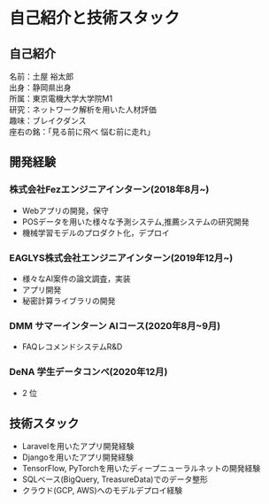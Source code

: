 # 自己紹介と技術スタック

## 自己紹介
名前：土屋 裕太郎<br>
出身：静岡県出身<br>
所属：東京電機大学大学院M1<br>
研究：ネットワーク解析を用いた人材評価<br>
趣味：ブレイクダンス<br>
座右の銘：「見る前に飛べ 悩む前に走れ」<br>

## 開発経験
### 株式会社Fezエンジニアインターン(2018年8月~)
- Webアプリの開発，保守
- POSデータを用いた様々な予測システム,推薦システムの研究開発
- 機械学習モデルのプロダクト化，デプロイ

### EAGLYS株式会社エンジニアインターン(2019年12月~)
- 様々なAI案件の論文調査，実装
- アプリ開発
- 秘密計算ライブラリの開発

### DMM サマーインターン AIコース(2020年8月~9月)
- FAQレコメンドシステムR&D

### DeNA 学生データコンペ(2020年12月)
- 2 位

## 技術スタック
- Laravelを用いたアプリ開発経験
- Djangoを用いたアプリ開発経験
- TensorFlow, PyTorchを用いたディープニューラルネットの開発経験
- SQLベース(BigQuery, TreasureData)でのデータ整形
- クラウド(GCP, AWS)へのモデルデプロイ経験
